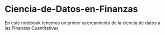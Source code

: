 # Ciencia-de-Datos-en-Finanzas
En este notebook tenemos un primer acercamiento de la ciencia de datos  a las Finanzas Cuantitativas
